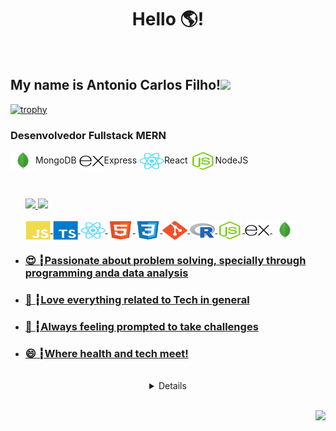 <h1 align="center"> Hello 🌎!</h1>
</br>
<h2>My name is Antonio Carlos Filho!<img src="https://media.giphy.com/media/hvRJCLFzcasrR4ia7z/giphy.gif" width="30px"/></h2>

[![trophy](https://github-profile-trophy.vercel.app/?username=acf77)](https://github.com/ryo-ma/github-profile-trophy)



<h3><strong>Desenvolvedor Fullstack MERN</strong></h3>
  
  <img align="center" alt="acf-R" height="30" width="40" src="https://raw.githubusercontent.com/devicons/devicon/master/icons/mongodb/mongodb-original.svg">MongoDB
  <img align="center" alt="acf-R" height="30" width="40" src="https://raw.githubusercontent.com/devicons/devicon/master/icons/express/express-original.svg">Express
  <img align="center" alt="acf-React" height="30" width="40" src="https://raw.githubusercontent.com/devicons/devicon/master/icons/react/react-original.svg">React
  <img align="center" alt="acf-R" height="30" width="40" src="https://raw.githubusercontent.com/devicons/devicon/master/icons/nodejs/nodejs-original.svg">NodeJS
  
</br>
<ul>
  
  <div>
  <a href="https://github.com/acf77">
  <img height="180em" src="https://github-readme-stats.vercel.app/api?username=acf77&show_icons=true&theme=dracula&include_all_commits=true&count_private=true"/>
  <img height="180em" src="https://github-readme-stats.vercel.app/api/top-langs/?username=acf77&layout=compact&langs_count=7&theme=dracula"/>
</div>
    <div style="display: inline_block"><br>
  <img align="center" alt="acf-Js" height="30" width="40" src="https://raw.githubusercontent.com/devicons/devicon/master/icons/javascript/javascript-plain.svg">
  <img align="center" alt="acf-Ts" height="30" width="40" src="https://raw.githubusercontent.com/devicons/devicon/master/icons/typescript/typescript-plain.svg">
  <img align="center" alt="acf-React" height="30" width="40" src="https://raw.githubusercontent.com/devicons/devicon/master/icons/react/react-original.svg">
  <img align="center" alt="acf-HTML" height="30" width="40" src="https://raw.githubusercontent.com/devicons/devicon/master/icons/html5/html5-original.svg">
  <img align="center" alt="acf-CSS" height="30" width="40" src="https://raw.githubusercontent.com/devicons/devicon/master/icons/css3/css3-original.svg">
  <img align="center" alt="acf-Git" height="30" width="40" src="https://raw.githubusercontent.com/devicons/devicon/master/icons/git/git-original.svg">
  <img align="center" alt="acf-R" height="30" width="40" src="https://raw.githubusercontent.com/devicons/devicon/master/icons/r/r-original.svg">
  <img align="center" alt="acf-R" height="30" width="40" src="https://raw.githubusercontent.com/devicons/devicon/master/icons/nodejs/nodejs-original.svg">
  <img align="center" alt="acf-R" height="30" width="40" src="https://raw.githubusercontent.com/devicons/devicon/master/icons/express/express-original.svg">
  <img align="center" alt="acf-R" height="30" width="40" src="https://raw.githubusercontent.com/devicons/devicon/master/icons/mongodb/mongodb-original.svg">
 
</div>

<li><h3>😍 ┇Passionate about problem solving, specially through programming anda data analysis</h3></li>
<li><h3>🤖 ┇Love everything related to Tech in general</h3></li>
<li><h3>🔭 ┇Always feeling prompted to take challenges</h3></li>
<li><h3>😄 ┇Where health and tech meet!</h3></li>
</ul>
</br>
<details align="center">
  <summary align="left">Hit me up 🤜🤛</summary>
  <a href="https://www.linkedin.com/in/acfilho/" target="_blank"><img src="https://img.shields.io/badge/-Linkedin-blue?style=flat-square&logo=Linkedin&logoColor=white" /></a>
  <a href="https://www.instagram.com/prof_acfilho/" target="_blank"><img src="https://img.shields.io/badge/Instagram-E4405F?style=flat-square&logo=instagram&logoColor=white" /></a>
  <a href="https://www.researchgate.net/profile/Antonio-Silva-Filho-6" target="_blank"><img src="https://img.shields.io/badge/RG-ResearchGate-brightgreen" /></a>
 
</details>
</br>
<p align="right"><img src="https://visitor-badge.glitch.me/badge?page_id=github/acf77" /></p>

<!--
**recieire/recieire** is a ✨ _special_ ✨ repository because its `README.md` (this file) appears on your GitHub profile.
<img src="" />

- 💬 Ask me about ...
- 📫 How to reach me: ...
- 😄 Pronouns: ...
- ⚡ Fun fact: ...
-->
